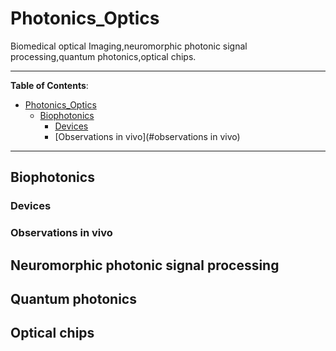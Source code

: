 # Photonics_Optics
Biomedical optical Imaging,neuromorphic photonic signal processing,quantum photonics,optical chips.

*****************

**Table of Contents**:

- [Photonics_Optics](#Photonics_Optics)
  - [Biophotonics](#Biophotonics)
    - [Devices](#Devices)
    - [Observations in vivo](#observations in vivo)
*****************


## Biophotonics
### Devices

### Observations in vivo


## Neuromorphic photonic signal processing

## Quantum photonics

## Optical chips
